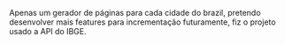 Apenas um gerador de páginas para cada cidade do brazil, pretendo desenvolver mais features para incrementação futuramente, fiz o projeto usado a API do IBGE.